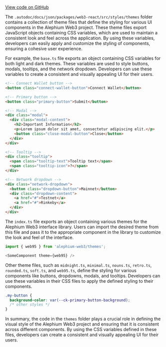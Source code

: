[View code on GitHub](https://github.com/alephium/alephium-web3/.autodoc/docs/json/packages/web3-react/src/styles/themes)

The `.autodoc/docs/json/packages/web3-react/src/styles/themes` folder contains a collection of theme files that define the styling for various UI components in the Alephium Web3 project. These theme files export JavaScript objects containing CSS variables, which are used to maintain a consistent look and feel across the application. By using these variables, developers can easily apply and customize the styling of components, ensuring a cohesive user experience.

For example, the `base.ts` file exports an object containing CSS variables for both light and dark themes. These variables are used to style buttons, modals, tooltips, and the network dropdown. Developers can use these variables to create a consistent and visually appealing UI for their users.

```html
<!-- Connect Wallet button -->
<button class="connect-wallet-button">Connect Wallet</button>

<!-- Primary button -->
<button class="primary-button">Submit</button>

<!-- Modal -->
<div class="modal">
  <div class="modal-content">
    <h2>Important Information</h2>
    <p>Lorem ipsum dolor sit amet, consectetur adipiscing elit.</p>
    <button class="close-modal-button">Close</button>
  </div>
</div>

<!-- Tooltip -->
<div class="tooltip">
  <span class="tooltip-text">Tooltip text</span>
  <span class="tooltip-icon">?</span>
</div>

<!-- Network dropdown -->
<div class="network-dropdown">
  <button class="dropdown-button">Mainnet</button>
  <div class="dropdown-content">
    <a href="#">Testnet</a>
    <a href="#">Rinkeby</a>
  </div>
</div>
```

The `index.ts` file exports an object containing various themes for the Alephium Web3 interface library. Users can import the desired theme from this file and pass it to the appropriate component in the library to customize the look and feel of the interface.

```javascript
import { web95 } from 'alephium-web3/themes';

<SomeComponent theme={web95} />
```

Other theme files, such as `midnight.ts`, `minimal.ts`, `nouns.ts`, `retro.ts`, `rounded.ts`, `soft.ts`, and `web95.ts`, define the styling for various components like buttons, dropdowns, modals, and tooltips. Developers can use these variables in their CSS files to apply the defined styling to their components.

```css
.my-button {
  background-color: var(--ck-primary-button-background);
  /* other styles */
}
```

In summary, the code in the `themes` folder plays a crucial role in defining the visual style of the Alephium Web3 project and ensuring that it is consistent across different components. By using the CSS variables defined in these files, developers can create a consistent and visually appealing UI for their users.
